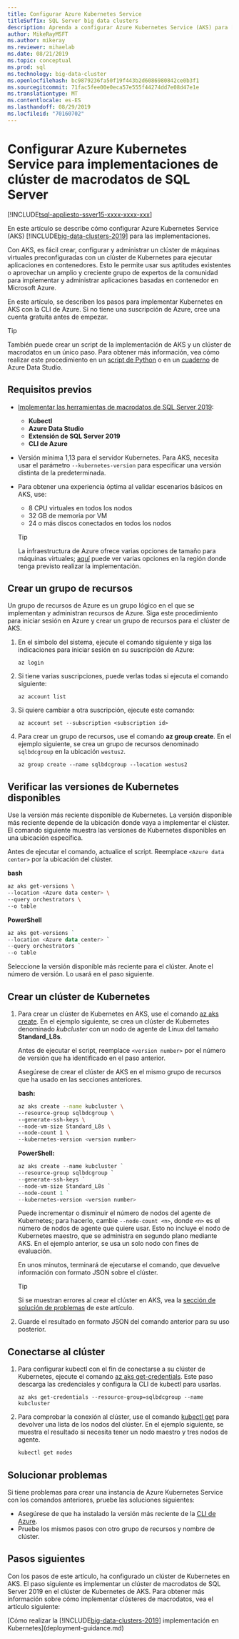 ```yaml
---
title: Configurar Azure Kubernetes Service
titleSuffix: SQL Server big data clusters
description: Aprenda a configurar Azure Kubernetes Service (AKS) para [!INCLUDE[big-data-clusters-2019](../includes/ssbigdataclusters-ver15.md)] las implementaciones.
author: MikeRayMSFT
ms.author: mikeray
ms.reviewer: mihaelab
ms.date: 08/21/2019
ms.topic: conceptual
ms.prod: sql
ms.technology: big-data-cluster
ms.openlocfilehash: bc9879236fa50f19f443b2d6086980842ce0b3f1
ms.sourcegitcommit: 71fac5fee00e0eca57e555f44274dd7e08d47e1e
ms.translationtype: MT
ms.contentlocale: es-ES
ms.lasthandoff: 08/29/2019
ms.locfileid: "70160702"
---
```

# <a name="configure-azure-kubernetes-service-for-sql-server-big-data-cluster-deployments"></a>Configurar Azure Kubernetes Service para implementaciones de clúster de macrodatos de SQL Server

[!INCLUDE[tsql-appliesto-ssver15-xxxx-xxxx-xxx](../includes/tsql-appliesto-ssver15-xxxx-xxxx-xxx.md)]

En este artículo se describe cómo configurar Azure Kubernetes Service (AKS) [!INCLUDE[big-data-clusters-2019](../includes/ssbigdataclusters-ver15.md)] para las implementaciones.

Con AKS, es fácil crear, configurar y administrar un clúster de máquinas virtuales preconfiguradas con un clúster de Kubernetes para ejecutar aplicaciones en contenedores. Esto le permite usar sus aptitudes existentes o aprovechar un amplio y creciente grupo de expertos de la comunidad para implementar y administrar aplicaciones basadas en contenedor en Microsoft Azure.

En este artículo, se describen los pasos para implementar Kubernetes en AKS con la CLI de Azure. Si no tiene una suscripción de Azure, cree una cuenta gratuita antes de empezar.

> [!TIP]
> También puede crear un script de la implementación de AKS y un clúster de macrodatos en un único paso. Para obtener más información, vea cómo realizar este procedimiento en un [script de Python](quickstart-big-data-cluster-deploy.md) o en un [cuaderno](deploy-notebooks.md) de Azure Data Studio.

## <a name="prerequisites"></a>Requisitos previos

- [Implementar las herramientas de macrodatos de SQL Server 2019](deploy-big-data-tools.md):
   - **Kubectl**
   - **Azure Data Studio**
   - **Extensión de SQL Server 2019**
   - **CLI de Azure**

- Versión mínima 1,13 para el servidor Kubernetes. Para AKS, necesita usar el parámetro `--kubernetes-version` para especificar una versión distinta de la predeterminada.

- Para obtener una experiencia óptima al validar escenarios básicos en AKS, use:
   - 8 CPU virtuales en todos los nodos
   - 32 GB de memoria por VM
   - 24 o más discos conectados en todos los nodos

   > [!TIP]
   > La infraestructura de Azure ofrece varias opciones de tamaño para máquinas virtuales; [aquí](https://docs.microsoft.com/azure/virtual-machines/windows/sizes) puede ver varias opciones en la región donde tenga previsto realizar la implementación.

## <a name="create-a-resource-group"></a>Crear un grupo de recursos

Un grupo de recursos de Azure es un grupo lógico en el que se implementan y administran recursos de Azure. Siga este procedimiento para iniciar sesión en Azure y crear un grupo de recursos para el clúster de AKS.

1. En el símbolo del sistema, ejecute el comando siguiente y siga las indicaciones para iniciar sesión en su suscripción de Azure:

    ```azurecli
    az login
    ```

1. Si tiene varias suscripciones, puede verlas todas si ejecuta el comando siguiente:

   ```azurecli
   az account list
   ```

1. Si quiere cambiar a otra suscripción, ejecute este comando:

   ```azurecli
   az account set --subscription <subscription id>
   ```

1. Para crear un grupo de recursos, use el comando **az group create**. En el ejemplo siguiente, se crea un grupo de recursos denominado `sqlbdcgroup` en la ubicación `westus2`.

   ```azurecli
   az group create --name sqlbdcgroup --location westus2
   ```

## <a name="verify-available-kubernetes-versions"></a>Verificar las versiones de Kubernetes disponibles

Use la versión más reciente disponible de Kubernetes. La versión disponible más reciente depende de la ubicación donde vaya a implementar el clúster. El comando siguiente muestra las versiones de Kubernetes disponibles en una ubicación específica.

Antes de ejecutar el comando, actualice el script. Reemplace `<Azure data center>` por la ubicación del clúster.

   **bash**

   ```bash
   az aks get-versions \
   --location <Azure data center> \
   --query orchestrators \
   --o table
   ```

   **PowerShell**

   ```powershell
   az aks get-versions `
   --location <Azure data center> `
   --query orchestrators `
   --o table
   ```

Seleccione la versión disponible más reciente para el clúster. Anote el número de versión. Lo usará en el paso siguiente.

## <a name="create-a-kubernetes-cluster"></a>Crear un clúster de Kubernetes

1. Para crear un clúster de Kubernetes en AKS, use el comando [az aks create](https://docs.microsoft.com/cli/azure/aks). En el ejemplo siguiente, se crea un clúster de Kubernetes denominado *kubcluster* con un nodo de agente de Linux del tamaño **Standard_L8s**.

   Antes de ejecutar el script, reemplace `<version number>` por el número de versión que ha identificado en el paso anterior.

   Asegúrese de crear el clúster de AKS en el mismo grupo de recursos que ha usado en las secciones anteriores.

   **bash:**

   ```bash
   az aks create --name kubcluster \
   --resource-group sqlbdcgroup \
   --generate-ssh-keys \
   --node-vm-size Standard_L8s \
   --node-count 1 \
   --kubernetes-version <version number>
   ```

   **PowerShell:**

   ```powershell
   az aks create --name kubcluster `
   --resource-group sqlbdcgroup `
   --generate-ssh-keys `
   --node-vm-size Standard_L8s `
   --node-count 1 `
   --kubernetes-version <version number>
   ```

   Puede incrementar o disminuir el número de nodos del agente de Kubernetes; para hacerlo, cambie `--node-count <n>`, donde `<n>` es el número de nodos de agente que quiere usar. Esto no incluye el nodo de Kubernetes maestro, que se administra en segundo plano mediante AKS. En el ejemplo anterior, se usa un solo nodo con fines de evaluación.

   En unos minutos, terminará de ejecutarse el comando, que devuelve información con formato JSON sobre el clúster.

   > [!TIP]
   > Si se muestran errores al crear el clúster en AKS, vea la [sección de solución de problemas](#troubleshoot) de este artículo.

1. Guarde el resultado en formato JSON del comando anterior para su uso posterior.

## <a name="connect-to-the-cluster"></a>Conectarse al clúster

1. Para configurar kubectl con el fin de conectarse a su clúster de Kubernetes, ejecute el comando [az aks get-credentials](https://docs.microsoft.com/cli/azure/aks?view=azure-cli-latest#az-aks-get-credentials). Este paso descarga las credenciales y configura la CLI de kubectl para usarlas.

   ```azurecli
   az aks get-credentials --resource-group=sqlbdcgroup --name kubcluster
   ```

1. Para comprobar la conexión al clúster, use el comando [kubectl get](https://kubernetes.io/docs/reference/generated/kubectl/kubectl-commands) para devolver una lista de los nodos del clúster.  En el ejemplo siguiente, se muestra el resultado si necesita tener un nodo maestro y tres nodos de agente.

   ```bash
   kubectl get nodes
   ```

## <a id="troubleshoot"></a> Solucionar problemas

Si tiene problemas para crear una instancia de Azure Kubernetes Service con los comandos anteriores, pruebe las soluciones siguientes:

- Asegúrese de que ha instalado la versión más reciente de la [CLI de Azure](https://docs.microsoft.com/cli/azure/install-azure-cli?view=azure-cli-latest).
- Pruebe los mismos pasos con otro grupo de recursos y nombre de clúster.

## <a name="next-steps"></a>Pasos siguientes

Con los pasos de este artículo, ha configurado un clúster de Kubernetes en AKS. El paso siguiente es implementar un clúster de macrodatos de SQL Server 2019 en el clúster de Kubernetes de AKS. Para obtener más información sobre cómo implementar clústeres de macrodatos, vea el artículo siguiente:

[Cómo realizar la [!INCLUDE[big-data-clusters-2019](../includes/ssbigdataclusters-ss-nover.md)] implementación en Kubernetes](deployment-guidance.md)

